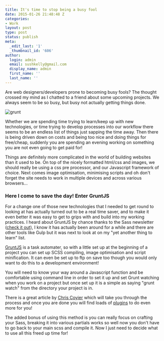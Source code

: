 ```yaml
---
title: It's time to stop being a busy fool
date: 2015-01-26 21:48:48 Z
categories:
- Work
layout: post
type: post
status: publish
meta:
  _edit_last: '1'
  _thumbnail_id: '606'
author:
  login: admin
  email: sushkelly@gmail.com
  display_name: admin
  first_name: ''
  last_name: ''
---
```


<p>Are web designers/developers prone to becoming busy fools? The thought crossed my mind as I chatted to a friend about some upcoming projects. We always seem to be so busy, but busy not actually getting things done.</p>
<p><img  src="{{ site.baseurl }}/assets/grunt.jpg" alt="grunt" /></p>
<p>Whether we are spending time trying to learn/keep up with new technologies, or time trying to develop processes into our workflow there seems to be an endless list of things just sapping the time away. Then there is being driven down on costs and being too nice and doing things for free/cheap, suddenly you are spending an evening working on something you are not even going to get paid for!</p>
<p>Things are definitely more complicated in the world of building websites than it used to be. On top of the nicely formatted html/css and images, we should really be using a css pre processor, and our Javascript framework of choice. Next comes image optimisation, minimising scripts and oh don't forget the site needs to work in multiple devices and across various browsers...</p>
<h3>Here I come to save the day! Enter GruntJS</h3>
<p>For a change one of those new technologies that I needed to get round to looking at has actually turned out to be a real time saver, and to make it even better it was easy to get to grips with and build into my working practices. I heard about GruntJS by chance thanks to the Sass newsletter (<a href="https://twitter.com/sassnews" target="_blank">check it out</a>), I know it has actually been around for a while and there are other tools like Gulp but it was next to look at on my "yet another thing to learn" list.</p>
<p><a href="http://gruntjs.com/" target="_blank">GruntJS</a> is a task automater, so with a little set up at the beginning of a project you can set up SCSS compiling, image optimisation and script minification. It can even be set up to ftp on save too though you would only want to do this to a development environment!</p>
<p>You will need to know your way around a Javascript function and be comfortable using command line in order to set it up and set Grunt watching when you work on a project but once set up it is a simple as saying "grunt watch" from the directory your project is in.</p>
<p>There is a great article by <a href="http://24ways.org/2013/grunt-is-not-weird-and-hard/" target="_blank">Chris Coyier</a> which will take you through the process and once you are done you will find loads of <a href="http://gruntjs.com/plugins" target="_blank">plugins</a> to do even more for you!</p>
<p>The added bonus of using this method is you can really focus on crafting your Sass, breaking it into various partials works so well now you don't have to go back to your main scss and compile it. Now I just need to decide what to use all this freed up time for!</p>
